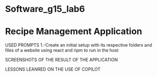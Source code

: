 # Software_g15_lab6

# Recipe Management Application

USED PROMPTS
1.-Create an initial setup with its respective folders and files of a website using react and npm to run in the host

SCREENSHOTS OF THE RESULT OF THE APPLICATION

LESSONS LEANRED ON THE USE OF COPILOT


